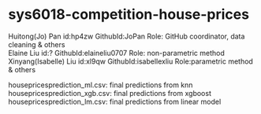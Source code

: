 # sys6018-competition-house-prices
Huitong(Jo) Pan       id:hp4zw  GithubId:JoPan          Role: GitHub coordinator, data cleaning & others  <br />
Elaine Liu            id:?      GithubId:elaineliu0707  Role: non-parametric method                    <br />
Xinyang(Isabelle) Liu id:xl9qw      GithubId:isabellexliu   Role:parametric method & others           <br />
    
housepricesprediction_ml.csv: final predictions from knn
housepricesprediction_xgb.csv: final predictions from xgboost
housepricesprediction_lm.csv: final predictions from linear model
